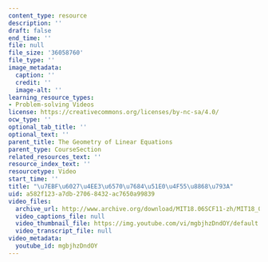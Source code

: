 ```yaml
---
content_type: resource
description: ''
draft: false
end_time: ''
file: null
file_size: '36058760'
file_type: ''
image_metadata:
  caption: ''
  credit: ''
  image-alt: ''
learning_resource_types:
- Problem-solving Videos
license: https://creativecommons.org/licenses/by-nc-sa/4.0/
ocw_type: ''
optional_tab_title: ''
optional_text: ''
parent_title: The Geometry of Linear Equations
parent_type: CourseSection
related_resources_text: ''
resource_index_text: ''
resourcetype: Video
start_time: ''
title: "\u7EBF\u6027\u4EE3\u6570\u7684\u51E0\u4F55\u8868\u793A"
uid: a582f123-a7db-2706-8432-ac7650a99839
video_files:
  archive_url: http://www.archive.org/download/MIT18.06SCF11-zh/MIT18_06SC_110609_L3_zh-hans-cmn_300k.mp4
  video_captions_file: null
  video_thumbnail_file: https://img.youtube.com/vi/mgbjhzDndOY/default.jpg
  video_transcript_file: null
video_metadata:
  youtube_id: mgbjhzDndOY
---
```

